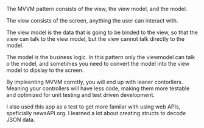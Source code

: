 The MVVM pattern consists of the view, the view model, and the model. 

The view consists of the screen, anything the user can interact with.

The view model is the data that is going to be binded to the view, so that the view can talk to the view model, but the view cannot talk directly to the model.

The model is the business logic. In this pattern only the viewmodel can talk o the model, and sometimes you need to convert the model into the view model to dipslay to the screen.

By impleenting MVVM corrctly, you will end up with leaner contorllers. Meaning your controllers will have less code, making them more testable and optimized for unit testing and test driven development. 

I also used this app as a test to get more familar with using web APIs, speficially  newsAPI.org. I learned a lot about creating structs to decode JSON data.
